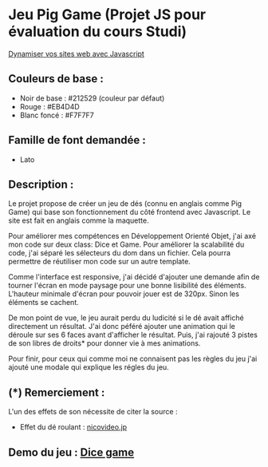 # Jeu Pig Game (Projet JS pour évaluation du cours Studi)

<ins>Dynamiser vos sites web avec Javascript</ins>

## Couleurs de base :
* Noir de base : #212529 (couleur par défaut)
* Rouge : #EB4D4D
* Blanc foncé : #F7F7F7

## Famille de font demandée :
* Lato

## Description :
Le projet propose de créer un jeu de dés (connu en anglais comme Pig Game) qui base son fonctionnement du côté frontend avec Javascript.
Le site est fait en anglais comme la maquette.

Pour améliorer mes compétences en Développement Orienté Objet, j'ai axé mon code sur deux class: Dice et Game. 
Pour améliorer la scalabilité du code, j'ai séparé les sélecteurs du dom dans un fichier. Cela pourra permettre de réutiliser mon code sur un autre template.

Comme l'interface est responsive, j'ai décidé d'ajouter une demande afin de tourner l'écran en mode paysage pour une bonne lisibilité des éléments.
L'hauteur minimale d'écran pour pouvoir jouer est de 320px. Sinon les éléments se cachent.

De mon point de vue, le jeu aurait perdu du ludicité si le dé avait affiché directement un résultat. 
J'ai donc péféré ajouter une animation qui le déroule sur ses 6 faces avant d'afficher le résultat. 
Puis, j'ai rajouté 3 pistes de son libres de droits* pour donner vie à mes animations.

Pour finir, pour ceux qui comme moi ne connaisent pas les règles du jeu j'ai ajouté une modale qui explique les régles du jeu.

## (*) Remerciement :
L'un des effets de son nécessite de citer la source :
* Effet du dé roulant : [nicovideo.jp](http://commons.nicovideo.jp/material/nc93322)

## Demo du jeu : [Dice game](https://dice.desan.fr)